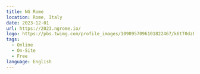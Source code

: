 ```yaml
---
title: NG Rome
location: Rome, Italy
date: 2023-12-01
url: https://2023.ngrome.io/
logo: https://pbs.twimg.com/profile_images/1090957096101822467/k6tT0dzE_400x400.jpg
tags:
  - Online
  - On-Site
  - Free
language: English
---
```

